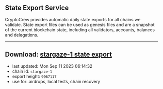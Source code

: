 ## State Export Service
CryptoCrew provides automatic daily state exports for all chains we validate. State export files can be used as genesis files and are a snapshot of the current blockchain state, including all validators, accounts, balances and delegations.

---
**Download: [stargaze-1 state export](https://dl.ccvalidators.com/SERVICE/stargaze/stargaze-1_export_9967117.json)**
---

- last updated: Mon Sep 11 2023 06:14:32
- chain id: `stargaze-1`
- export height: `9967117`
- use for: airdrops, local tests, chain recovery
